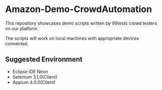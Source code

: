 # Amazon-Demo-CrowdAutomation

This repository showcases demo scripts written by 99tests crowd testers on our platform.

The scripts will work on local machines with appropriate devices connected.

## Suggested Environment

- Eclipse IDE Neon
- Selenium 3.1.0(Client)
- Appium 4.0.0(Client)
